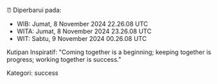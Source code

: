 ⏰ Diperbarui pada:
- WIB: Jumat, 8 November 2024 22.26.08 UTC
- WITA: Jumat, 8 November 2024 23.26.08 UTC
- WIT: Sabtu, 9 November 2024 00.26.08 UTC

Kutipan Inspiratif:
"Coming together is a beginning; keeping together is progress; working together is success."


Kategori: success

